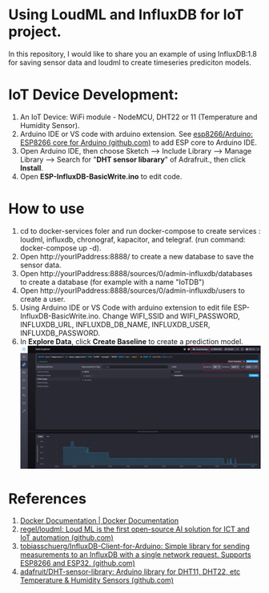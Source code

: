 # Using LoudML and InfluxDB for IoT project.

In this repository, I would like to share you an example of using InfluxDB:1.8 for saving sensor data and loudml to create timeseries prediciton models.

# IoT Device Development:
1.  An IoT Device: WiFi module - NodeMCU, DHT22 or 11 (Temperature and Humidity Sensor).
2. Arduino IDE or VS code with arduino extension. See [esp8266/Arduino: ESP8266 core for Arduino (github.com)](https://github.com/esp8266/Arduino) to add ESP core to Arduino IDE.
3. Open Arduino IDE, then choose Sketch --> Include Library --> Manage Library --> Search for "**DHT sensor libarary**" of Adrafruit., then click **Install**.
4. Open **ESP-InfluxDB-BasicWrite.ino** to edit code.


# How to use
1. cd to docker-services foler and run docker-compose to create services : loudml, influxdb, chronograf, kapacitor, and telegraf. (run command: docker-compose up -d).
3. Open http://yourIPaddress:8888/ to create a new database to save the sensor data.
4. Open http://yourIPaddress:8888/sources/0/admin-influxdb/databases to create a database (for example with a name "IoTDB")
5. Open http://yourIPaddress:8888/sources/0/admin-influxdb/users to create a user.
6. Using Arduino IDE or VS Code with arduino extension to edit file ESP-InfluxDB-BasicWrite.ino.
Change WIFI_SSID and WIFI_PASSWORD, INFLUXDB_URL, INFLUXDB_DB_NAME, INFLUXDB_USER, INFLUXDB_PASSWORD.
7. In **Explore Data**, click **Create Baseline** to create a prediction model.
![DataExplore](/Screenshot/DataExplore.jpeg "Data Explore")

# References
1. [Docker Documentation | Docker Documentation](https://docs.docker.com/)
2. [regel/loudml: Loud ML is the first open-source AI solution for ICT and IoT automation (github.com)](https://github.com/regel/loudml)
3. [tobiasschuerg/InfluxDB-Client-for-Arduino: Simple library for sending measurements to an InfluxDB with a single network request. Supports ESP8266 and ESP32. (github.com)](https://github.com/tobiasschuerg/InfluxDB-Client-for-Arduino)
4. [adafruit/DHT-sensor-library: Arduino library for DHT11, DHT22, etc Temperature & Humidity Sensors (github.com)](https://github.com/adafruit/DHT-sensor-library)